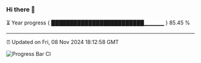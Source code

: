 ### Hi there 👋

⏳ Year progress { █████████████████████████▁▁▁▁▁ } 85.45 %

---

⏰ Updated on Fri, 08 Nov 2024 18:12:58 GMT

![Progress Bar CI](https://github.com/Shyam-Makwana/GitHub-Actions-Demo/workflows/Progress%20Bar%20CI/badge.svg)
